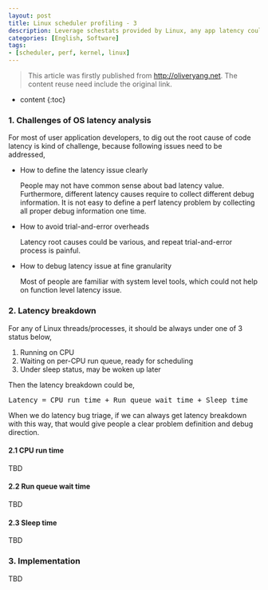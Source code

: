 ```yaml
---
layout: post
title: Linux scheduler profiling - 3
description: Leverage schestats provided by Linux, any app latency could be devided by CPU time, runq wait time and sleep time.
categories: [English, Software]
tags:
- [scheduler, perf, kernel, linux]
---
```


>This article was firstly published from <http://oliveryang.net>. The content reuse need include the original link.

* content
{:toc}

### 1. Challenges of OS latency analysis

For most of user application developers, to dig out the root cause of code latency is kind of challenge, because following issues need to be addressed,

* How to define the latency issue clearly

  People may not have common sense about bad latency value. Furthermore, different latency causes require to collect different debug information.
  It is not easy to define a perf latency problem by collecting all proper debug information one time.

* How to avoid trial-and-error overheads

  Latency root causes could be various, and repeat trial-and-error process is painful.

* How to debug latency issue at fine granularity

  Most of people are familiar with system level tools, which could not help on function level latency issue.

### 2. Latency breakdown

For any of Linux threads/processes, it should be always under one of 3 status below,

1. Running on CPU
2. Waiting on per-CPU run queue, ready for scheduling
3. Under sleep status, may be woken up later

Then the latency breakdown could be,

<pre>Latency = CPU run time + Run queue wait time + Sleep time</pre>

When we do latency bug triage, if we can always get latency breakdown with this way, that would give people a clear problem definition and debug
direction.

#### 2.1 CPU run time

TBD

#### 2.2 Run queue wait time

TBD

#### 2.3 Sleep time

TBD

### 3. Implementation

TBD
